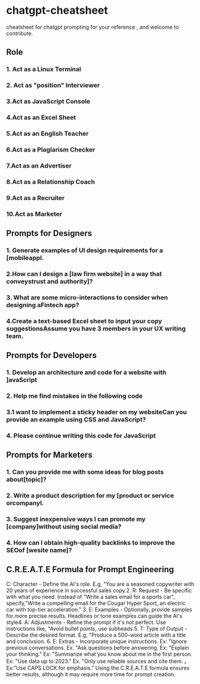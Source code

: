 # chatgpt-cheatsheet
cheatsheet for  chatgpt prompting for your reference ,
and welcome to contribute.
## Role
### 1. Act as a Linux Terminal

### 2. Act as "position" Interviewer

### 3.Act as JavaScript Console

### 4.Act as an Excel Sheet

### 5.Act as an English Teacher

### 6.Act as a Plaglarism Checker

### 7.Act as an Advertiser

### 8.Act as a Relationship Coach

### 9.Act as a Recruiter

### 10.Act as Marketer

## Prompts for Designers

### 1. Generate examples of Ul design requirements for a [mobileappl.
### 2.How can I design a [law firm website] in a way that conveystrust and authority]?
### 3. What are some micro-interactions to consider when designing aFintech app?
### 4.Create a text-based Excel sheet to input your copy suggestionsAssume you have 3 members in your UX writing team.

## Prompts for Developers

### 1. Develop an architecture and code for a <description>website with ]avaScript
### 2. Help me find mistakes in the following code <pastecode below>
### 3.1 want to implement a sticky header on my websiteCan you provide an example using CSS and JavaScript?
### 4. Please continue writing this code for JavaScript<past code below>

## Prompts for Marketers
  
### 1. Can you provide me with some ideas for blog posts about[topic]?
### 2. Write a product description for my [product or service orcompanyl.
### 3. Suggest inexpensive ways I can promote my [company]without using social media?
### 4. How can l obtain high-quality backlinks to improve the SEOof [wesite name]?

 
## C.R.E.A.T.E Formula for Prompt Engineering

C: Character - Define the Al's role. E.g, "You are a seasoned copywriter with 20 years of experience in successful sales copy.2. R: Request - Be specific with what you need. Instead of "Write a sales email for a sports car", specify,"Write a compelling
email for the Cougar Hyper Sport, an electric car with top-tier acceleration."
3. E: Examples - Optionally, provide samples for more precise results. Headlines or tone examples can guide the Al's style4. A: Adjustments - Refine the prompt if it's not perfect. Use instructions like, "Avoid bullet points, use subheads.5. T: Type of Output - Describe the desired format. E.g, "Produce a 500-word article with a title and conclusion.
6. E: Extras - Incorporate unique instructions.
Ex: "lgnore previous conversations.
Ex. "Ask questions before answering.
Ex: "Explain your thinking."
Ex: "Summarize what you know about me in the first person.
Ex: "Use data up to 2023."
Ex. "Only use reliable sources and cite them.
。Ex:"Use CAPS LOCK for emphasis."
Using the C.R.E.A.T.E formula ensures better results, although it may require more time for prompt creation.
